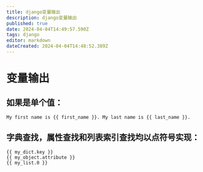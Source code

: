 ```yaml
---
title: django变量输出
description: django变量输出
published: true
date: 2024-04-04T14:49:57.590Z
tags: django
editor: markdown
dateCreated: 2024-04-04T14:48:52.389Z
---
```


# 变量输出
## 如果是单个值：
```
My first name is {{ first_name }}. My last name is {{ last_name }}.
```
## 字典查找，属性查找和列表索引查找均以点符号实现：
```
{{ my_dict.key }}
{{ my_object.attribute }}
{{ my_list.0 }}
```

